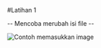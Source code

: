 #Latihan 1


-- Mencoba merubah isi file --

![Contoh memasukkan image](Images\https://user-images.githubusercontent.com/56189248/66370074-09957980-e9c9-11e9-92b1-e554bc2d4704.png)